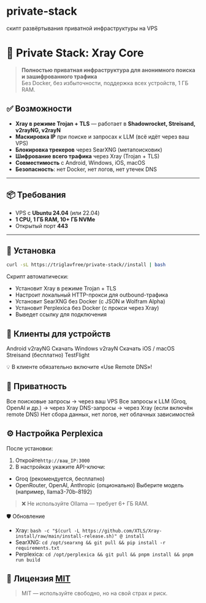 # private-stack
скипт развёртывания приватной инфраструктуры на VPS
# 🔐 Private Stack: Xray Core 

> **Полностью приватная инфраструктура для анонимного поиска и зашифрованного трафика**  
> Без Docker, без избыточности, поддержка всех устройств, 1 ГБ RAM.

## ✅ Возможности

- **Xray в режиме Trojan + TLS** — работает в **Shadowrocket, Streisand, v2rayNG, v2rayN**
- **Маскировка IP** при поиске и запросах к LLM (всё идёт через ваш VPS)
- **Блокировка трекеров** через SearXNG (метапоисковик)
- **Шифрование всего трафика** через Xray (Trojan + TLS)
- **Совместимость** с Android, Windows, iOS, macOS
- **Безопасность**: нет Docker, нет логов, нет утечек DNS

---

## 📦 Требования

- VPS с **Ubuntu 24.04** (или 22.04)
- **1 CPU, 1 ГБ RAM, 10+ ГБ NVMe**
- Открытый порт **443**

---

## 🚀 Установка

```bash
curl -sL https://triglavfree/private-stack//install | bash
```
Скрипт автоматически:

- Установит Xray в режиме Trojan + TLS
- Настроит локальный HTTP-прокси для outbound-трафика
- Установит SearXNG без Docker (с JSON и Wolfram Alpha)
- Установит Perplexica без Docker (с прокси через Xray)
- Выведет ссылку для подключения

## 📱 Клиенты для устройств

Android
v2rayNG
Скачать
Windows
v2rayN
Скачать
iOS / macOS
Streisand
(бесплатно)
TestFlight

💡 В клиенте обязательно включите «Use Remote DNS»! 

## 🔐 Приватность
Все поисковые запросы → через ваш VPS
Все запросы к LLM (Groq, OpenAI и др.) → через Xray
DNS-запросы → через Xray (если включён remote DNS)
Нет сбора данных, нет логов, нет облачных зависимостей

## ⚙️ Настройка Perplexica
После установки:

1. Откройте`http://ваш_IP:3000`
2. В настройках укажите API-ключи:
- Groq (рекомендуется, бесплатно)
- OpenRouter, OpenAI, Anthropic (опционально)
Выберите модель (например, llama3-70b-8192)
>❌ Не используйте Ollama — требует 6+ ГБ RAM. 

🛡️ Обновление
- Xray: `bash -c "$(curl -L https://github.com/XTLS/Xray-install/raw/main/install-release.sh)" @ install`
- SearXNG: `cd /opt/searxng && git pull && pip install -r requirements.txt`
- Perplexica: `cd /opt/perplexica && git pull && pnpm install && pnpm run build`

## 📜 Лицензия [MIT](LICENSE)
>MIT — используйте свободно, но на свой страх и риск.
